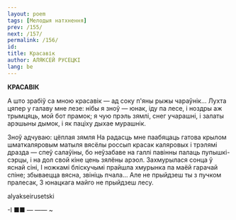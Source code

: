 ```yaml
---
layout: poem
tags: [Мелодыя натхнення]
prev: /155/
next: /157/
permalink: /156/
id: 
title: Красавік
author: АЛЯКСЕЙ РУСЕЦКІ
lang: be
---
```



 
**КРАСАВІК**

А што зрабіў са мною красавік — ад соку п'яны рыжы чараўнік... Лухта цяпер у галаву мне лезе: нібы я зноў — юнак, іду па лесе, і ноздры аж трымцяць, мой бот прамок; я чую прэль зямлі, снег учарашні, і залаты арэшыны дымок, і як паціху дыхае мурашнік.

Зноў адчуваю: цёплая зямля На радасць мне паабяцаць гатова крылом шматкаляровым матыля вясёлы россып красак каляровых і трэлямі дразда — спеў салаўіны, бо неўзабаве на галлі павінны палаць пупышкі-сэрцы, і на дол свой кіне цень зялёны арэол. Захмурылася сонца ў яснай сіні, I ножкамі бліскучымі прайшла хмурынка па маёй гарачай спіне; збываецца вясна, звініць пчала... Але не прыйдзеш ты з пучком пралесак, 3 юнацкага майго не прыйдзеш лесу.

alyakseirusetski

-I  ■■  — —— ~
